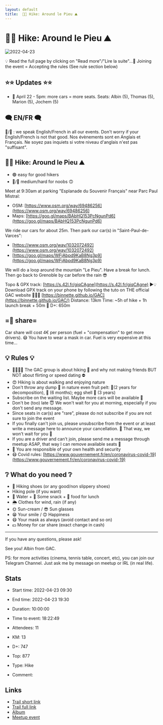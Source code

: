 ```yaml
---
layout: default
title:  🥾🔴 Hike: Around le Pieu ⛰
---
```


#  🥾🔴 Hike: Around le Pieu ⛰

![2022-04-23](/Stats/img/orig/2022-04-23.jpg)

💡 Read the full page by clicking on "Read more"/"Lire la suite"...💜
Joining the event = Accepting the rules (See rule section below)

## ⭐⭐ Updates ⭐⭐

* 📅 April 22 - 5pm: more cars = more seats. Seats: Albin (5), Thomas (5), Marion (5), Jochem (5)

## 🗨️ EN/FR 🗨️
🦅/🐓 : we speak English/French in all our events. Don't worry if your English/French is not that good. Nos évènements sont en Anglais et Français. Ne soyez pas inquiets si votre niveau d'anglais n'est pas "suffisant".

## 🥾🔴 Hike: Around le Pieu ⛰

* 🟢 easy for good hikers
* 🔵/🔴 medium/hard for noobs 🙃

Meet at 9:30am at parking "Esplanade du Souvenir Français" near Parc Paul Mistral:

* OSM: [https://www.osm.org/way/69486256](https://www.osm.org/way/69486256)
* Maps: [https://goo.gl/maps/BAbHQ153PcNgunPd6](https://goo.gl/maps/BAbHQ153PcNgunPd6)

We ride our cars for about 25m. Then park our car(s) in "Saint-Paul-de-Varces":

* [https://www.osm.org/way/1032072492](https://www.osm.org/way/1032072492)
* [https://goo.gl/maps/WFjAbpd9KaB8Ng3p9](https://goo.gl/maps/WFjAbpd9KaB8Ng3p9)

We will do a loop around the mountain "Le Pieu". Have a break for lunch. Then go back to Grenoble by car before the rain 😎

Topo & GPX track: [https://s.42l.fr/giqCAgne](https://s.42l.fr/giqCAgne)
▶💡 Download GPX track on your phone by following the tuto on THE official GAC website 🤩😅🤣 [https://binnette.github.io/GAC](https://binnette.github.io/GAC/)
Distance: 13km
Time: \~5h of hike + 1h launch break + 50m 🚗
D+: 650m

## =🚗 share=
Car share will cost 4€ per person (fuel + "compensation" to get more drivers). 😷 You have to wear a mask in car. Fuel is very expensive at this time...

## 💡 Rules 💡

* 🚶‍♀️🚶‍♂️ The GAC group is about hiking 🥾 and why not making friends BUT NOT about flirting or speed dating ⛔
* 😍 Hiking is about walking and enjoying nature
* Don't throw any dump 🚮 in nature even fruit pelt: 🍌(2 years for decomposition), 🍊 (6 months); egg shell 🥚 (3 years)
* Subscribe on the waiting list. Maybe more cars will be available 🚗
* Don't be (too) late 😇 We won't wait for you at morning, especially if you don't send any message.
* Since seats in car(s) are "rare", please do not subscribe if you are not sure to join the event
* If you finally can't join us, please unsubscribe from the event or at least write a message here to announce your cancellation. 💜 That way, we won't wait for you 💜
* If you are a driver and can't join, please send me a message through meetup ASAP, that way I can remove available seats 🚗
* 💟 You are responsible of your own health and security
* 😷 Covid rules: [https://www.gouvernement.fr/en/coronavirus-covid-19](https://www.gouvernement.fr/en/coronavirus-covid-19)

## ❔ What do you need ❔

* 🥾 Hiking shoes (or any good/non slippery shoes)
* Hiking pole (if you want)
* 🧃 Water + 🍫 Some snack + 🥗 food for lunch
* 🌦 Clothes for wind, rain (if any)
* 🌞 Sun-cream / 😎 Sun glasses
* 😁 Your smile / 😊 Happiness
* 😷 Your mask as always (avoid contact and so on)
* 💵 Money for car share (exact change in cash)

***

If you have any questions, please ask!

See you! Albin from GAC.

PS: for more activities (cinema, tennis table, concert, etc), you can join our Telegram Channel. Just ask me by message on meetup or IRL (in real life).

## Stats

- Start time: 2022-04-23 09:30
- End time: 2022-04-23 19:30
- Duration: 10:00:00
- Time to event: 18:22:49
- Attendees: 11

- KM: 13
- D+: 747
- Top: 877
- Type: Hike
- Comment: 

## Links

- [Trail short link](https://s.42l.fr/giqCAgne)
- [Trail full link]()
- [Album](https://binnette.github.io/GacImg2022/2022-04-23-🥾🔴-Hike-Around-le-Pieu-⛰.html)
- [Meetup event](https://www.meetup.com/grenoble-adventure-club-english-french/events/285437479/)
